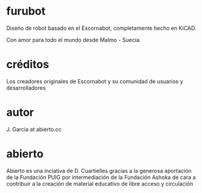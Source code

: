 # furubot

Diseño de robot basado en el Escornabot, completamente hecho en KiCAD. 

Con amor para todo el mundo desde Malmo - Suecia.

# créditos

Los creadores originales de Escornabot y su comunidad de usuarios y desarrolladores

# autor

J. Garcia at abierto.cc

# abierto

Abierto es una inciativa de D. Cuartielles gracias a la generosa aportación de la Fundación PUIG por intermediación de la Fundación Ashoka de cara a contribuir a la creación de material educativo de libre acceso y circulación
